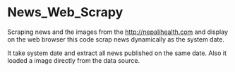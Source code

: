 # News_Web_Scrapy

Scraping news and the images from the http://nepalihealth.com and display on the web browser
this code scrap news dynamically as the system date.

It take system date and extract all news published on the same date. Also it loaded a image directly from the data source.